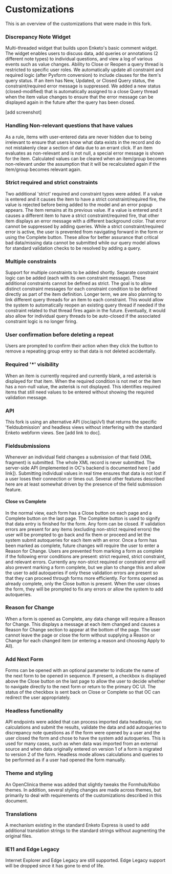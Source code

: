 # Customizations

This is an overview of the customizations that were made in this fork.

### Discrepancy Note Widget

Multi-threaded widget that builds upon Enketo's basic comment widget. The widget enables users to discuss data, add queries or annotations (2 different note types) to individual questions, and view a log of various events such as value changes. Ability to Close or Reopen a query thread is restricted to specific user roles.
We automatically update all constraint and required logic (after Pyxform conversion) to include clauses for the item's query status. If an item has New, Updated, or Closed Query status, the constraint/required error message is suppressed. We added a new status (closed-modified) that is automatically assigned to a close Query thread when the item value changes to ensure that the error message can be displayed again in the future after the query has been closed.

[add screenshot]

### Handling Non-relevant questions that have values

As a rule, items with user-entered data are never hidden due to being irrelevant to ensure that users know what data exists in the record and do not mistakenly clear a section of data due to an errant click. If an item evaluates as non-relevant and is not null, a special error message is shown for the item. Calculated values can be cleared when an item/group becomes non-relevant under the assumption that it will be recalculated again if the item/group becomes relevant again.

### Strict required and strict constraints

Two additional 'strict' required and constraint types were added.
If a value is entered and it causes the item to have a strict constraint/required fire, the value is rejected before being added to the model and an error popup appears. The item remains at its previous value. If a value is entered and it causes a different item to have a strict constraint/required fire, that other item displays an error message with a different background color. That error cannot be suppressed by adding queries. While a strict constraint/required error is active, the user is prevented from navigating forward in the form or using the Complete button.
These allow for better assurance that critical bad data/missing data cannot be submitted while our query model allows for standard validation checks to be resolved by adding a query.

### Multiple constraints

Support for multiple constraints to be added shortly.
Separate constraint logic can be added (each with its own constraint message). These additional constraints cannot be defined as strict. The goal is to allow distinct constraint messages for each constraint condition to be defined directly as part of the item definition.
Longer term, we are also planning to link different query threads for an item to each constraint. This would allow the system to automatically reopen an existing query thread if needed if the constraint related to that thread fires again in the future. Eventually, it would also allow for individual query threads to be auto-closed if the associated constraint logic is no longer firing.

### User confirmation before deleting a repeat

Users are prompted to confirm their action when they click the button to remove a repeating group entry so that data is not deleted accidentally.

### Required '\*' visibility

When an item is currently required and currently blank, a red asterisk is displayed for that item. When the required condition is not met or the item has a non-null value, the asterisk is not displayed. This identifies required items that still need values to be entered without showing the required validation message.

### API

This fork is using an alternative API (/oc/api/v1) that returns the specific 'fieldsubmission' and headless views without interfering with the standard Enketo webform views. See [add link to doc].

### Fieldsubmissions

Whenever an individual field changes a submission of that field (XML fragment) is submitted. The whole XML record is never submitted. The server-side API (implemented in OC's backend is documented here [ add link]).
Submitting individual values in real time ensures that data is not lost if a user loses their connection or times out. Several other features described here are at least somewhat driven by the presence of the field submission feature.

#### Close vs Complete

In the normal view, each form has a Close button on each page and a Complete button on the last page. The Complete button is used to signify that data entry is finished for the form. Any form can be closed. If validation errors are present for any items (excluding non-strict required errors) the user will be prompted to go back and fix them or proceed and let the system submit autoqueries for each item with an error.
Once a form has been marked as complete, future changes will require the user to enter a Reason for Change. Users are prevented from marking a form as complete if the following error conditions are present: strict required, strict constraint, and relevant errors. Currently any non-strict required or constraint error will also prevent marking a form complete, but we plan to change this and allow the user to add autoqueries if only these validation errors are present so that they can proceed through forms more efficiently.
For forms opened as already complete, only the Close button is present. When the user closes the form, they will be prompted to fix any errors or allow the system to add autoqueries.

### Reason for Change

When a form is opened as Complete, any data change will require a Reason for Change. This displays a message at each item changed and causes a Reason for Change section to appear at the bottom of the page. The user cannot leave the page or close the form without supplying a Reason or Change for each changed item (or entering a reason and choosing Apply to All).

### Add Next Form

Forms can be opened with an optional parameter to indicate the name of the next form to be opened in sequence. If present, a checkbox is displayed above the Close button on the last page to allow the user to decide whether to navigate directly to the next form or return to the primary OC UI. The status of the checkbox is sent back on Close or Complete so that OC can redirect the user appropriately.

### Headless functionality

API endpoints were added that can process imported data headlessly, run calculations and submit the results, validate the data and add autoqueries to discrepancy note questions as if the form were opened by a user and the user closed the form and chose to have the system add autoqueries.
This is used for many cases, such as when data was imported from an external source and when data originally entered on version 1 of a form is migrated to version 2 of the form. Headless mode allows calculations and queries to be performed as if a user had opened the form manually.

### Theme and styling

An OpenClinica theme was added that slightly tweaks the Formhub/Kobo themes. In addition, several styling changes are made across themes, but primarily to deal with requirements of the customizations described in this document.

### Translations

A mechanism existing in the standard Enketo Express is used to add additional translation strings to the standard strings without augmenting the original files.

### IE11 and Edge Legacy

Internet Explorer and Edge Legacy are still supported.
Edge Legacy support will be dropped since it has gone to end of life.
